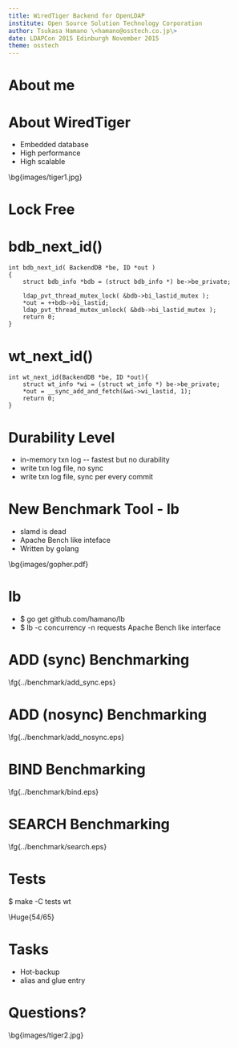 ```yaml
---
title: WiredTiger Backend for OpenLDAP
institute: Open Source Solution Technology Corporation
author: Tsukasa Hamano \<hamano@osstech.co.jp\>
date: LDAPCon 2015 Edinburgh November 2015
theme: osstech
---
```

# About me

# About WiredTiger

- Embedded database
- High performance
- High scalable

\bg{images/tiger1.jpg}

# Lock Free

# bdb_next_id()
~~~
int bdb_next_id( BackendDB *be, ID *out )
{
    struct bdb_info *bdb = (struct bdb_info *) be->be_private;

    ldap_pvt_thread_mutex_lock( &bdb->bi_lastid_mutex );
    *out = ++bdb->bi_lastid;
    ldap_pvt_thread_mutex_unlock( &bdb->bi_lastid_mutex );
    return 0;
}
~~~

# wt_next_id()

~~~
int wt_next_id(BackendDB *be, ID *out){
    struct wt_info *wi = (struct wt_info *) be->be_private;
    *out = __sync_add_and_fetch(&wi->wi_lastid, 1);
    return 0;
}
~~~

# Durability Level

- in-memory txn log -- fastest but no durability
- write txn log file, no sync
- write txn log file, sync per every commit

# New Benchmark Tool - lb

- slamd is dead
- Apache Bench like inteface
- Written by golang

\bg{images/gopher.pdf}

# lb

- $ go get github.com/hamano/lb
- $ lb -c concurrency -n requests
  Apache Bench like interface

# ADD (sync) Benchmarking

\fg{../benchmark/add_sync.eps}

# ADD (nosync) Benchmarking
\fg{../benchmark/add_nosync.eps}

# BIND Benchmarking
\fg{../benchmark/bind.eps}

# SEARCH Benchmarking
\fg{../benchmark/search.eps}

# Tests

$ make -C tests wt

\Huge{54/65}

# Tasks

- Hot-backup
- alias and glue entry

# Questions?

\bg{images/tiger2.jpg}

